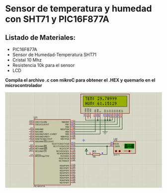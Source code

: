 # Sensor de temperatura y humedad con SHT71 y PIC16F877A

## Listado de Materiales:
* PIC16F877A
* Sensor de Humedad-Temperatura SHT71
* Cristal 10 Mhz
* Resistencia 10k para el sensor
* LCD

**Compila el archivo .c con mikroC para obtener el .HEX y quemarlo en el microcontrolador**

![Diagrama](SHT71.PNG)